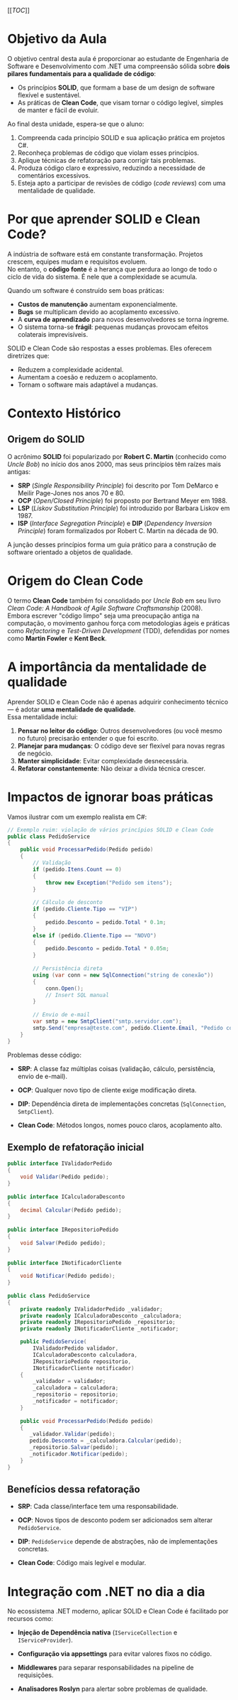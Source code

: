 [[_TOC_]]
    
# Objetivo da Aula
    
O objetivo central desta aula é proporcionar ao estudante de Engenharia de Software e Desenvolvimento com .NET uma compreensão sólida sobre **dois pilares fundamentais para a qualidade de código**:  
- Os princípios **SOLID**, que formam a base de um design de software flexível e sustentável.  
- As práticas de **Clean Code**, que visam tornar o código legível, simples de manter e fácil de evoluir.
    
Ao final desta unidade, espera-se que o aluno:
1. Compreenda cada princípio SOLID e sua aplicação prática em projetos C#.
2. Reconheça problemas de código que violam esses princípios.
3. Aplique técnicas de refatoração para corrigir tais problemas.
4. Produza código claro e expressivo, reduzindo a necessidade de comentários excessivos.
5. Esteja apto a participar de revisões de código (*code reviews*) com uma mentalidade de qualidade.
    
# Por que aprender SOLID e Clean Code?
    
A indústria de software está em constante transformação. Projetos crescem, equipes mudam e requisitos evoluem.  
No entanto, o **código fonte** é a herança que perdura ao longo de todo o ciclo de vida do sistema. É nele que a complexidade se acumula.
    
Quando um software é construído sem boas práticas:
- **Custos de manutenção** aumentam exponencialmente.
- **Bugs** se multiplicam devido ao acoplamento excessivo.
- A **curva de aprendizado** para novos desenvolvedores se torna íngreme.
- O sistema torna-se **frágil**: pequenas mudanças provocam efeitos colaterais imprevisíveis.
    
SOLID e Clean Code são respostas a esses problemas. Eles oferecem diretrizes que:
- Reduzem a complexidade acidental.
- Aumentam a coesão e reduzem o acoplamento.
- Tornam o software mais adaptável a mudanças.
    
# Contexto Histórico
    
## Origem do SOLID
O acrônimo **SOLID** foi popularizado por **Robert C. Martin** (conhecido como *Uncle Bob*) no início dos anos 2000, mas seus princípios têm raízes mais antigas:
- **SRP** (*Single Responsibility Principle*) foi descrito por Tom DeMarco e Meilir Page-Jones nos anos 70 e 80.
- **OCP** (*Open/Closed Principle*) foi proposto por Bertrand Meyer em 1988.
- **LSP** (*Liskov Substitution Principle*) foi introduzido por Barbara Liskov em 1987.
- **ISP** (*Interface Segregation Principle*) e **DIP** (*Dependency Inversion Principle*) foram formalizados por Robert C. Martin na década de 90.
    
A junção desses princípios forma um guia prático para a construção de software orientado a objetos de qualidade.
    
# Origem do Clean Code
O termo **Clean Code** também foi consolidado por *Uncle Bob* em seu livro *Clean Code: A Handbook of Agile Software Craftsmanship* (2008).  
Embora escrever "código limpo" seja uma preocupação antiga na computação, o movimento ganhou força com metodologias ágeis e práticas como *Refactoring* e *Test-Driven Development* (TDD), defendidas por nomes como **Martin Fowler** e **Kent Beck**.
    
# A importância da mentalidade de qualidade
    
Aprender SOLID e Clean Code não é apenas adquirir conhecimento técnico — é adotar **uma mentalidade de qualidade**.  
Essa mentalidade inclui:
1. **Pensar no leitor do código**: Outros desenvolvedores (ou você mesmo no futuro) precisarão entender o que foi escrito.
2. **Planejar para mudanças**: O código deve ser flexível para novas regras de negócio.
3. **Manter simplicidade**: Evitar complexidade desnecessária.
4. **Refatorar constantemente**: Não deixar a dívida técnica crescer.
    
# Impactos de ignorar boas práticas
    
Vamos ilustrar com um exemplo realista em C#:
    
```csharp
// Exemplo ruim: violação de vários princípios SOLID e Clean Code
public class PedidoService
{
    public void ProcessarPedido(Pedido pedido)
    {
        // Validação
        if (pedido.Itens.Count == 0)
        {
            throw new Exception("Pedido sem itens");
        }
    
        // Cálculo de desconto
        if (pedido.Cliente.Tipo == "VIP")
        {
            pedido.Desconto = pedido.Total * 0.1m;
        }
        else if (pedido.Cliente.Tipo == "NOVO")
        {
            pedido.Desconto = pedido.Total * 0.05m;
        }
    
        // Persistência direta
        using (var conn = new SqlConnection("string de conexão"))
        {
            conn.Open();
            // Insert SQL manual
        }
    
        // Envio de e-mail
        var smtp = new SmtpClient("smtp.servidor.com");
        smtp.Send("empresa@teste.com", pedido.Cliente.Email, "Pedido confirmado", "Detalhes...");
    }
}
```    

Problemas desse código:
*   **SRP**: A classe faz múltiplas coisas (validação, cálculo, persistência, envio de e-mail).
    
*   **OCP**: Qualquer novo tipo de cliente exige modificação direta.
    
*   **DIP**: Dependência direta de implementações concretas (`SqlConnection`, `SmtpClient`).
    
*   **Clean Code**: Métodos longos, nomes pouco claros, acoplamento alto.


## Exemplo de refatoração inicial

```csharp
public interface IValidadorPedido
{
    void Validar(Pedido pedido);
}
    
public interface ICalculadoraDesconto
{
    decimal Calcular(Pedido pedido);
}
    
public interface IRepositorioPedido
{
    void Salvar(Pedido pedido);
}
    
public interface INotificadorCliente
{
    void Notificar(Pedido pedido);
}
    
public class PedidoService
{
    private readonly IValidadorPedido _validador;
    private readonly ICalculadoraDesconto _calculadora;
    private readonly IRepositorioPedido _repositorio;
    private readonly INotificadorCliente _notificador;

    public PedidoService(
        IValidadorPedido validador,
        ICalculadoraDesconto calculadora,
        IRepositorioPedido repositorio,
        INotificadorCliente notificador)
    {
        _validador = validador;
        _calculadora = calculadora;
        _repositorio = repositorio;
        _notificador = notificador;
    }
    
    public void ProcessarPedido(Pedido pedido)
    {
       _validador.Validar(pedido);
       pedido.Desconto = _calculadora.Calcular(pedido);
       _repositorio.Salvar(pedido);
       _notificador.Notificar(pedido);
    }
}
```    

## Benefícios dessa refatoração
*   **SRP**: Cada classe/interface tem uma responsabilidade.
    
*   **OCP**: Novos tipos de desconto podem ser adicionados sem alterar `PedidoService`.
    
*   **DIP**: `PedidoService` depende de abstrações, não de implementações concretas.
    
*   **Clean Code**: Código mais legível e modular.

# Integração com .NET no dia a dia

No ecossistema .NET moderno, aplicar SOLID e Clean Code é facilitado por recursos como:
*   **Injeção de Dependência nativa** (`IServiceCollection` e `IServiceProvider`).
    
*   **Configuração via appsettings** para evitar valores fixos no código.
    
*   **Middlewares** para separar responsabilidades na pipeline de requisições.
    
*   **Analisadores Roslyn** para alertar sobre problemas de qualidade.